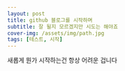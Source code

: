 ```yaml
---
layout: post
title: github 블로그를 시작하며
subtitle: 잘 될지 모르겠지만 시도는 해야죠
cover-img: /assets/img/path.jpg
tags: [테스트, 시작]
---
```


새롭게 뭔가 시작하는건 항상 어려운 겁니다
